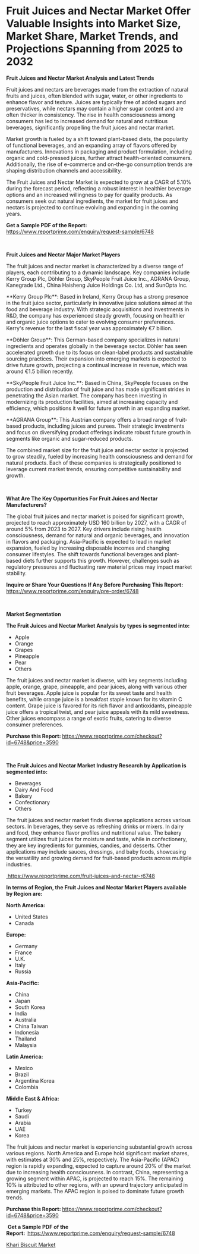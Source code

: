<p><h1>Fruit Juices and Nectar Market Offer Valuable Insights into Market Size, Market Share, Market Trends, and Projections Spanning from 2025 to 2032</h1></p><p><strong>Fruit Juices and Nectar Market Analysis and Latest Trends</strong></p>
<p><p>Fruit juices and nectars are beverages made from the extraction of natural fruits and juices, often blended with sugar, water, or other ingredients to enhance flavor and texture. Juices are typically free of added sugars and preservatives, while nectars may contain a higher sugar content and are often thicker in consistency. The rise in health consciousness among consumers has led to increased demand for natural and nutritious beverages, significantly propelling the fruit juices and nectar market.</p><p>Market growth is fueled by a shift toward plant-based diets, the popularity of functional beverages, and an expanding array of flavors offered by manufacturers. Innovations in packaging and product formulation, including organic and cold-pressed juices, further attract health-oriented consumers. Additionally, the rise of e-commerce and on-the-go consumption trends are shaping distribution channels and accessibility.</p><p>The Fruit Juices and Nectar Market is expected to grow at a CAGR of 5.10% during the forecast period, reflecting a robust interest in healthier beverage options and an increased willingness to pay for quality products. As consumers seek out natural ingredients, the market for fruit juices and nectars is projected to continue evolving and expanding in the coming years.</p></p>
<p><strong>Get a Sample PDF of the Report:&nbsp;</strong> <a href="https://www.reportprime.com/enquiry/request-sample/6748?utm_campaign=3345&utm_medium=2&utm_source=Github&utm_content=ia&utm_term=19032025&utm_id=fruit-juices-and-nectar">https://www.reportprime.com/enquiry/request-sample/6748</a></p>
<p>&nbsp;</p>
<p><strong>Fruit Juices and Nectar Major Market Players</strong></p>
<p><p>The fruit juices and nectar market is characterized by a diverse range of players, each contributing to a dynamic landscape. Key companies include Kerry Group Plc, Döhler Group, SkyPeople Fruit Juice Inc., AGRANA Group, Kanegrade Ltd., China Haisheng Juice Holdings Co. Ltd, and SunOpta Inc.</p><p>**Kerry Group Plc**: Based in Ireland, Kerry Group has a strong presence in the fruit juice sector, particularly in innovative juice solutions aimed at the food and beverage industry. With strategic acquisitions and investments in R&D, the company has experienced steady growth, focusing on healthier and organic juice options to cater to evolving consumer preferences. Kerry's revenue for the last fiscal year was approximately €7 billion.</p><p>**Döhler Group**: This German-based company specializes in natural ingredients and operates globally in the beverage sector. Döhler has seen accelerated growth due to its focus on clean-label products and sustainable sourcing practices. Their expansion into emerging markets is expected to drive future growth, projecting a continual increase in revenue, which was around €1.5 billion recently.</p><p>**SkyPeople Fruit Juice Inc.**: Based in China, SkyPeople focuses on the production and distribution of fruit juice and has made significant strides in penetrating the Asian market. The company has been investing in modernizing its production facilities, aimed at increasing capacity and efficiency, which positions it well for future growth in an expanding market.</p><p>**AGRANA Group**: This Austrian company offers a broad range of fruit-based products, including juices and purees. Their strategic investments and focus on diversifying product offerings indicate robust future growth in segments like organic and sugar-reduced products.</p><p>The combined market size for the fruit juice and nectar sector is projected to grow steadily, fueled by increasing health consciousness and demand for natural products. Each of these companies is strategically positioned to leverage current market trends, ensuring competitive sustainability and growth.</p></p>
<p>&nbsp;</p>
<p><strong>What Are The Key Opportunities For Fruit Juices and Nectar Manufacturers?</strong></p>
<p><p>The global fruit juices and nectar market is poised for significant growth, projected to reach approximately USD 160 billion by 2027, with a CAGR of around 5% from 2023 to 2027. Key drivers include rising health consciousness, demand for natural and organic beverages, and innovation in flavors and packaging. Asia-Pacific is expected to lead in market expansion, fueled by increasing disposable incomes and changing consumer lifestyles. The shift towards functional beverages and plant-based diets further supports this growth. However, challenges such as regulatory pressures and fluctuating raw material prices may impact market stability.</p></p>
<p><strong>Inquire or Share Your Questions If Any Before Purchasing This Report:</strong> <a href="https://www.reportprime.com/enquiry/pre-order/6748?utm_campaign=3345&utm_medium=2&utm_source=Github&utm_content=ia&utm_term=19032025&utm_id=fruit-juices-and-nectar">https://www.reportprime.com/enquiry/pre-order/6748</a></p>
<p>&nbsp;</p>
<p><strong>Market Segmentation</strong></p>
<p><strong>The Fruit Juices and Nectar Market Analysis by types is segmented into:</strong></p>
<p><ul><li>Apple</li><li>Orange</li><li>Grapes</li><li>Pineapple</li><li>Pear</li><li>Others</li></ul></p>
<p><p>The fruit juices and nectar market is diverse, with key segments including apple, orange, grape, pineapple, and pear juices, along with various other fruit beverages. Apple juice is popular for its sweet taste and health benefits, while orange juice is a breakfast staple known for its vitamin C content. Grape juice is favored for its rich flavor and antioxidants, pineapple juice offers a tropical twist, and pear juice appeals with its mild sweetness. Other juices encompass a range of exotic fruits, catering to diverse consumer preferences.</p></p>
<p><strong>Purchase this Report:&nbsp;</strong><a href="https://www.reportprime.com/checkout?id=6748&price=3590&utm_campaign=3345&utm_medium=2&utm_source=Github&utm_content=ia&utm_term=19032025&utm_id=fruit-juices-and-nectar">https://www.reportprime.com/checkout?id=6748&price=3590</a></p>
<p>&nbsp;</p>
<p><strong>The Fruit Juices and Nectar Market Industry Research by Application is segmented into:</strong></p>
<p><ul><li>Beverages</li><li>Dairy And Food</li><li>Bakery</li><li>Confectionary</li><li>Others</li></ul></p>
<p><p>The fruit juices and nectar market finds diverse applications across various sectors. In beverages, they serve as refreshing drinks or mixers. In dairy and food, they enhance flavor profiles and nutritional value. The bakery segment utilizes fruit juices for moisture and taste, while in confectionery, they are key ingredients for gummies, candies, and desserts. Other applications may include sauces, dressings, and baby foods, showcasing the versatility and growing demand for fruit-based products across multiple industries.</p></p>
<p><a href="https://www.reportprime.com/fruit-juices-and-nectar-r6748?utm_campaign=3345&utm_medium=2&utm_source=Github&utm_content=ia&utm_term=19032025&utm_id=fruit-juices-and-nectar">&nbsp;https://www.reportprime.com/fruit-juices-and-nectar-r6748</a></p>
<p><strong>In terms of Region, the Fruit Juices and Nectar Market Players available by Region are:</strong></p>
<p>
    <p> <strong> North America: </strong>
        <ul>
            <li>United States</li>
            <li>Canada</li>
        </ul>
        </p> 
    <p> <strong> Europe: </strong>
        <ul>
            <li>Germany</li>
            <li>France</li>
            <li>U.K.</li>
            <li>Italy</li>
            <li>Russia</li>
        </ul>
        </p> 
    <p> <strong> Asia-Pacific: </strong>
        <ul>
            <li>China</li>
            <li>Japan</li>
            <li>South Korea</li>
            <li>India</li>
            <li>Australia</li>
            <li>China Taiwan</li>
            <li>Indonesia</li>
            <li>Thailand</li>
            <li>Malaysia</li>
        </ul>
        </p> 
    <p> <strong> Latin America: </strong>
        <ul>
            <li>Mexico</li>
            <li>Brazil</li>
            <li>Argentina Korea</li>
            <li>Colombia</li>
        </ul>
        </p> 
    <p> <strong> Middle East & Africa: </strong>
        <ul>
            <li>Turkey</li>
            <li>Saudi</li>
            <li>Arabia</li>
            <li>UAE</li>
            <li>Korea</li>
        </ul>
    </p>
    </p>
<p><p>The fruit juices and nectar market is experiencing substantial growth across various regions. North America and Europe hold significant market shares, with estimates at 30% and 25%, respectively. The Asia-Pacific (APAC) region is rapidly expanding, expected to capture around 20% of the market due to increasing health consciousness. In contrast, China, representing a growing segment within APAC, is projected to reach 15%. The remaining 10% is attributed to other regions, with an upward trajectory anticipated in emerging markets. The APAC region is poised to dominate future growth trends.</p></p>
<p><strong>Purchase this Report: </strong><a href="https://www.reportprime.com/checkout?id=6748&price=3590&utm_campaign=3345&utm_medium=2&utm_source=Github&utm_content=ia&utm_term=19032025&utm_id=fruit-juices-and-nectar">https://www.reportprime.com/checkout?id=6748&price=3590</a></p>
<p>&nbsp;<strong>Get a Sample PDF of the Report:&nbsp;&nbsp;</strong><a href="https://www.reportprime.com/enquiry/request-sample/6748?utm_campaign=3345&utm_medium=2&utm_source=Github&utm_content=ia&utm_term=19032025&utm_id=fruit-juices-and-nectar">https://www.reportprime.com/enquiry/request-sample/6748</a></p>
<p><strong></strong></p>
<p><p><a href="https://github.com/jemmysolin5k/Market-Research-Report-List-1/blob/main/khari-biscuit-market.md?utm_campaign=3345&utm_medium=2&utm_source=Github&utm_content=ia&utm_term=19032025&utm_id=fruit-juices-and-nectar">Khari Biscuit Market</a></p></p>